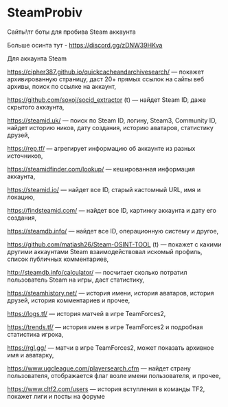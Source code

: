 # SteamProbiv
Сайты\тг боты для пробива Steam аккаунта

Больше осинта тут - https://discord.gg/zDNW39HKva

Для аккаунта Steam

https://cipher387.github.io/quickcacheandarchivesearch/ — покажет архивированную страницу, даст 20+ прямых ссылок на сайты веб архивы, поиск по ссылке на аккаунт,

https://github.com/soxoj/socid_extractor (t) — найдет Steam ID, даже скрытого аккаунта,

https://steamid.uk/ — поиск по Steam ID, логину, Steam3, Community ID, найдет историю ников, дату создания, историю аватаров, статистику друзей,

https://rep.tf/ — агрегирует информацию об аккаунте из разных источников,

https://steamidfinder.com/lookup/ — кешированная информация аккаунта,

https://steamid.io/ — найдет все ID, старый кастомный URL, имя и локацию,

https://findsteamid.com/ — найдет все ID, картинку аккаунта и дату его создания,

https://steamdb.info/ — найдет все ID, операционную систему и другое,

https://github.com/matiash26/Steam-OSINT-TOOL (t) — покажет с какими другими аккаунтами Steam взаимодействовал искомый профиль, список публичных комментариев,

http://steamdb.info/calculator/ — посчитает сколько потратил пользователь Steam на игры, даст статистику,

https://steamhistory.net/ — история имени, история аватаров, история друзей, история комментариев и прочее,

https://logs.tf/ — история матчей в игре TeamForces2,

https://trends.tf/ — история имен в игре TeamForces2 и подробная статистика игрока,

https://rgl.gg/ — матчи в игре TeamForces2, может показать архивное имя и аватарку,

https://www.ugcleague.com/playersearch.cfm — найдет страну пользователя, отображается флаг возле имени пользователя, и прочее,

https://www.cltf2.com/users — история вступления в команды TF2, покажет лиги и посты на форуме
